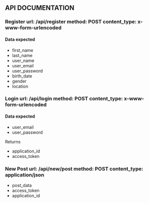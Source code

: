 ## API DOCUMENTATION

### Register url: /api/register method: POST content_type: x-www-form-urlencoded
#### Data expected
* first_name
* last_name
* user_name
* user_email
* user_password
* birth_date
* gender
* location

### Login url: /api/login method: POST content_type: x-www-form-urlencoded
#### Data expected
* user_email
* user_password

Returns
* application_id
* access_token

### New Post url: /api/new/post method: POST content_type: application/json
* post_data
* access_token
* application_id
